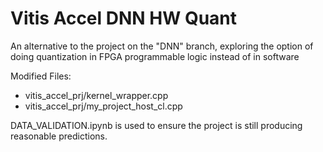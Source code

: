# Vitis Accel DNN HW Quant

An alternative to the project on the "DNN" branch, exploring the option of doing quantization in FPGA programmable logic instead of in software

Modified Files:
- vitis_accel_prj/kernel_wrapper.cpp
- vitis_accel_prj/my_project_host_cl.cpp

DATA_VALIDATION.ipynb is used to ensure the project is still producing reasonable predictions.